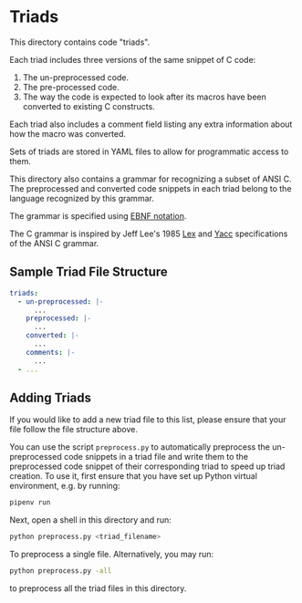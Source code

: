 # Triads

This directory contains code "triads".

Each triad includes three versions of the same snippet of C code:
1. The un-preprocessed code.
2. The pre-processed code.
3. The way the code is expected to look after its macros have been converted
   to existing C constructs.

Each triad also includes a comment field listing any extra
information about how the macro was converted.

Sets of triads are stored in YAML files to allow for programmatic access to them.

This directory also contains a grammar for recognizing a subset of ANSI C.
The preprocessed and converted code snippets in each triad belong to the
language recognized by this grammar.

The grammar is specified using
[EBNF notation](https://en.wikipedia.org/wiki/Extended_Backus%E2%80%93Naur_form).

The C grammar is inspired by Jeff Lee's 1985
[Lex](https://www.lysator.liu.se/c/ANSI-C-grammar-l.html)
and
[Yacc](https://www.lysator.liu.se/c/ANSI-C-grammar-y.html)
specifications of the ANSI C grammar.

## Sample Triad File Structure
```yaml
triads:
  - un-preprocessed: |-
      ...
    preprocessed: |-
      ...
    converted: |-
      ...
    comments: |-
      ...
  - ...
```

## Adding Triads
If you would like to add a new triad file to this list,
please ensure that your file follow the file structure above.

You can use the script `preprocess.py` to automatically
preprocess the un-preprocessed code snippets in a triad file and write
them to the preprocessed code snippet of their corresponding triad to speed
up triad creation.
To use it, first ensure that you have set up Python virtual environment, e.g.
by running:

```bash
pipenv run
```

Next, open a shell in this directory and run:
```bash
python preprocess.py <triad_filename>
```

To preprocess a single file. Alternatively, you may run:
```bash
python preprocess.py -all
```
to preprocess all the triad files in this directory.